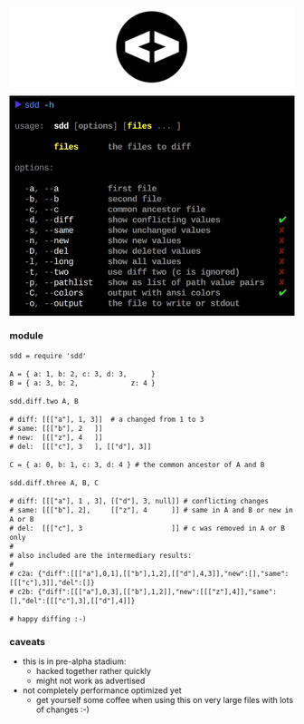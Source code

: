 
![icon](./img/icon.png)

![usage](./img/usage.png)

### module

```coffee-script
sdd = require 'sdd'

A = { a: 1, b: 2, c: 3, d: 3,      }
B = { a: 3, b: 2,             z: 4 }

sdd.diff.two A, B

# diff: [[["a"], 1, 3]]  # a changed from 1 to 3
# same: [[["b"], 2   ]]   
# new:  [[["z"], 4   ]]   
# del:  [[["c"], 3   ], [["d"], 3]]   

C = { a: 0, b: 1, c: 3, d: 4 } # the common ancestor of A and B

sdd.diff.three A, B, C
        
# diff: [[["a"], 1 , 3], [["d"], 3, null]] # conflicting changes
# same: [[["b"], 2],     [["z"], 4      ]] # same in A and B or new in A or B
# del:  [[["c"], 3                      ]] # c was removed in A or B only
#
# also included are the intermediary results:
#
# c2a: {"diff":[[["a"],0,1],[["b"],1,2],[["d"],4,3]],"new":[],"same":[[["c"],3]],"del":[]}
# c2b: {"diff":[[["a"],0,3],[["b"],1,2]],"new":[[["z"],4]],"same":[],"del":[[["c"],3],[["d"],4]]}
        
# happy diffing :-)
```

### caveats

- this is in pre-alpha stadium:
    - hacked together rather quickly
    - might not work as advertised
- not completely performance optimized yet
    - get yourself some coffee when using this on very large files with lots of changes :-)
